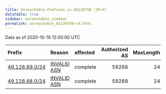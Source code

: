 ```yaml
---
title: Unreachable Prefixes in AS139750 (IPv4)
datatable: true
sidebar: unreachable_sidebar
permalink: unreachable_AS139750-v4.html
---
```


Data as of 2020-10-16 12:00:00 UTC


<div class="datatable-begin"></div>

| Prefix                                                 | Reason                                                                                                 | affected   |   Authorized AS |   MaxLength | Anchor                                       |   unreachable /24s |
|:-------------------------------------------------------|:-------------------------------------------------------------------------------------------------------|:-----------|----------------:|------------:|:---------------------------------------------|-------------------:|
| [49.128.69.0/24](https://stat.ripe.net/49.128.69.0/24) | [INVALID ASN](https://rpki-validator.ripe.net/announcement-preview?asn=AS139750&prefix=49.128.69.0/24) | complete   |           59268 |          24 | [APNIC](unreachable_APNIC_RPKI_Root-v4.html) |                  1 |
| [49.128.88.0/24](https://stat.ripe.net/49.128.88.0/24) | [INVALID ASN](https://rpki-validator.ripe.net/announcement-preview?asn=AS139750&prefix=49.128.88.0/24) | complete   |           59268 |          24 | [APNIC](unreachable_APNIC_RPKI_Root-v4.html) |                  1 |

<div class="datatable-end"></div>